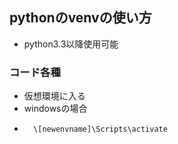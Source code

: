 ## pythonのvenvの使い方
- python3.3以降使用可能
### コード各種
- 仮想環境に入る
-   windowsの場合
  - ```bash
      \[newenvname]\Scripts\activate
     ```
     
